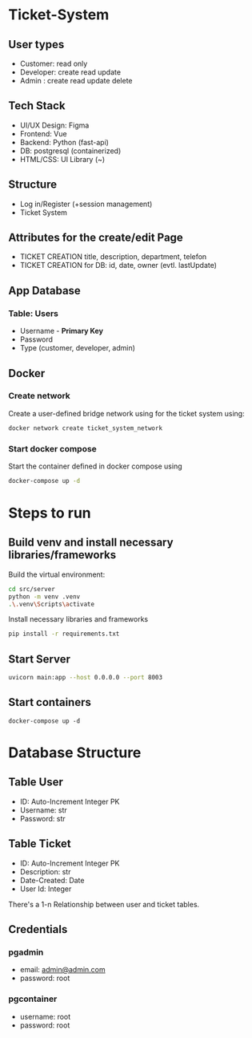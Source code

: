 # Ticket-System

## User types

* Customer: read only
* Developer: create read update
* Admin : create read update delete

## Tech Stack

* UI/UX Design: Figma
* Frontend: Vue
* Backend: Python (fast-api)
* DB: postgresql (containerized)
* HTML/CSS: UI Library (~)

## Structure

* Log in/Register (+session management)
* Ticket System

## Attributes for the create/edit Page

* TICKET CREATION title, description, department, telefon
* TICKET CREATION for DB: id, date, owner (evtl. lastUpdate)

## App Database

### Table: Users

* Username - **Primary Key**
* Password 
* Type (customer, developer, admin)

## Docker

### Create network

Create a user-defined bridge network using for the ticket system using:

```bash
docker network create ticket_system_network
```

### Start docker compose

Start the container defined in docker compose using

```bash
docker-compose up -d
```

# Steps to run

## Build venv and install necessary libraries/frameworks

Build the virtual environment:

```bash
cd src/server
python -m venv .venv
.\.venv\Scripts\activate
```

Install necessary libraries and frameworks

```bash
pip install -r requirements.txt
```

## Start Server

```bash
uvicorn main:app --host 0.0.0.0 --port 8003
```

## Start containers

```docker-compose up -d```

# Database Structure

## Table User

* ID: Auto-Increment Integer PK
* Username: str
* Password: str

## Table Ticket

* ID: Auto-Increment Integer PK
* Description: str
* Date-Created: Date
* User Id: Integer

There's a 1-n Relationship between user and ticket tables.

## Credentials

### pgadmin

* email: admin@admin.com
* password: root

### pgcontainer

* username: root
* password: root